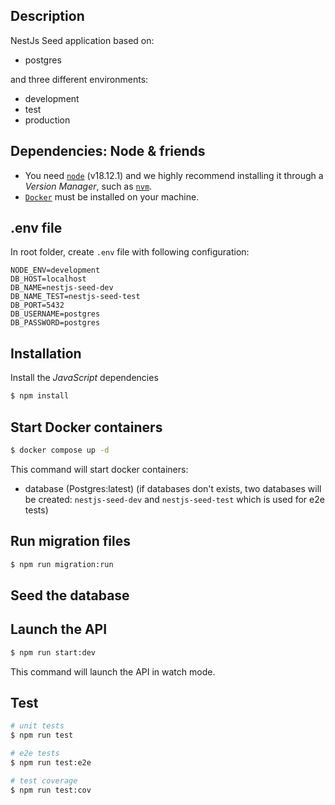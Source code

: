 ## Description

NestJs Seed application based on:
- postgres

and three different environments:
- development
- test
- production

## Dependencies: Node & friends

- You need [`node`](https://nodejs.org/en/) (v18.12.1) and we highly recommend installing it through a _Version Manager_, such as [`nvm`](https://github.com/creationix/nvm).
- [`Docker`](https://docs.docker.com/engine/install) must be installed on your machine.

## .env file

In root folder, create `.env` file with following configuration:

```shell
NODE_ENV=development
DB_HOST=localhost
DB_NAME=nestjs-seed-dev
DB_NAME_TEST=nestjs-seed-test
DB_PORT=5432
DB_USERNAME=postgres
DB_PASSWORD=postgres
```

## Installation

Install the _JavaScript_ dependencies

```bash
$ npm install
```

## Start Docker containers

```bash
$ docker compose up -d
```

This command will start docker containers:
- database (Postgres:latest) (if databases don't exists, two databases will be created: `nestjs-seed-dev` and `nestjs-seed-test` which is used for e2e tests)

## Run migration files

```bash
$ npm run migration:run
```

## Seed the database

## Launch the API

```bash
$ npm run start:dev
```

This command will launch the API in watch mode.

## Test

```bash
# unit tests
$ npm run test

# e2e tests
$ npm run test:e2e

# test coverage
$ npm run test:cov
```
